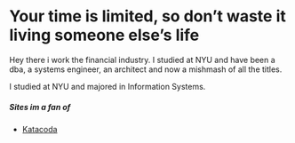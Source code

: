 # Your time is limited, so don’t waste it living someone else’s life

Hey there i work the financial industry. I studied at NYU and have been a dba, a systems engineer, an architect and now a mishmash of all the titles.

I studied at NYU and majored in Information Systems.

##### Sites im a fan of

- [Katacoda][1]

[1]: https://katacoda.com
